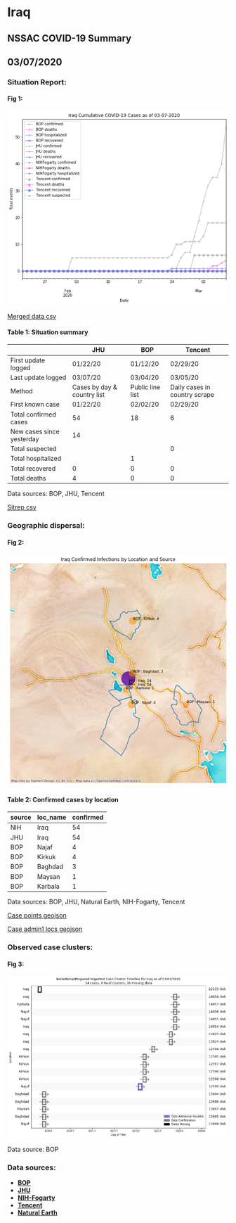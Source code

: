 # Iraq
## NSSAC COVID-19 Summary
## 03/07/2020



### Situation Report:
#### Fig 1:
![Iraq cases](../merged_histories/Iraq_merged_histories.png)

[Merged data csv](https://github.com/SchlittDataSci/SchlittDataSci.github.io/blob/master/data/tables/Iraq_merged_daily.csv)

#### Table 1: Situation summary


|                           | JHU                         | BOP              | Tencent                       |
|---------------------------|-----------------------------|------------------|-------------------------------|
| First update logged       | 01/22/20                    | 01/12/20         | 02/29/20                      |
| Last update logged        | 03/07/20                    | 03/04/20         | 03/05/20                      |
| Method                    | Cases by day & country list | Public line list | Daily cases in country scrape |
| First known case          | 01/22/20                    | 02/02/20         | 02/29/20                      |
| Total confirmed cases     | 54                          | 18               | 6                             |
| New cases since yesterday | 14                          |                  |                               |
| Total suspected           |                             |                  | 0                             |
| Total hospitalized        |                             | 1                |                               |
| Total recovered           | 0                           | 0                | 0                             |
| Total deaths              | 4                           | 0                | 0                             |

Data sources: BOP, JHU, Tencent


[Sitrep csv](https://github.com/SchlittDataSci/SchlittDataSci.github.io/blob/master/data/tables/Iraq_sitrep.csv)

### Geographic dispersal:
#### Fig 2:
![Iraq mapped](../case_locs/Iraq_case_locs.png)

#### Table 2: Confirmed cases by location


| source   | loc_name   |   confirmed |
|----------|------------|-------------|
| NIH      | Iraq       |          54 |
| JHU      | Iraq       |          54 |
| BOP      | Najaf      |           4 |
| BOP      | Kirkuk     |           4 |
| BOP      | Baghdad    |           3 |
| BOP      | Maysan     |           1 |
| BOP      | Karbala    |           1 |

Data sources: BOP, JHU, Natural Earth, NIH-Fogarty, Tencent


[Case points geojson](https://github.com/SchlittDataSci/SchlittDataSci.github.io/blob/master/data/shapes/Iraq_case_locs.geojson)

[Case admin1 locs geojson](https://github.com/SchlittDataSci/SchlittDataSci.github.io/blob/master/data/shapes/Iraq_admin1_locs.geojson)

### Observed case clusters:
#### Fig 3:
![Iraq cases](../cluster_analysis/Iraq_imported_cases_BOP.png)



Data source: BOP


### Data sources:
* **[BOP](https://github.com/beoutbreakprepared/nCoV2019)**
* **[JHU](https://github.com/CSSEGISandData/COVID-19)** 
* **[NIH-Fogarty](https://docs.google.com/spreadsheets/d/1jS24DjSPVWa4iuxuD4OAXrE3QeI8c9BC1hSlqr-NMiU/edit#gid=1187587451)** 
* **[Tencent](https://news.qq.com/zt2020/page/feiyan.htm)**
* **[Natural Earth](https://www.naturalearthdata.com/forums/forum/natural-earth-map-data/cultural-vectors/admin-1-states-provinces-and-their-boundaries/)**

<!-- Global site tag (gtag.js) - Google Analytics -->
<script async src="https://www.googletagmanager.com/gtag/js?id=UA-158816269-1"></script>
<script>
  window.dataLayer = window.dataLayer || [];
  function gtag(){dataLayer.push(arguments);}
  gtag('js', new Date());

  gtag('config', 'UA-158816269-1');
</script>